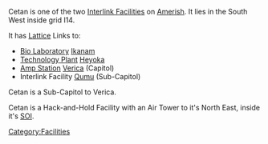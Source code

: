 Cetan is one of the two [Interlink
Facilities](Interlink_Facility.md "wikilink") on
[Amerish](Amerish.md "wikilink"). It lies in the South West inside grid
I14.

It has [Lattice](Lattice.md "wikilink") Links to:

- [Bio Laboratory](Bio_Laboratory.md "wikilink")
  [Ikanam](Ikanam.md "wikilink")
- [Technology Plant](Technology_Plant.md "wikilink")
  [Heyoka](Heyoka.md "wikilink")
- [Amp Station](Amp_Station.md "wikilink") [Verica](Verica.md "wikilink")
  (Capitol)
- Interlink Facility [Qumu](Qumu.md "wikilink") (Sub-Capitol)

Cetan is a Sub-Capitol to Verica.

Cetan is a Hack-and-Hold Facility with an Air Tower to it's North East,
inside it's [SOI](SOI.md "wikilink").

[Category:Facilities](Category:Facilities.md "wikilink")
